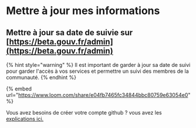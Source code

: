 # Mettre à jour mes informations

## Mettre à jour sa date de suivie sur [https://beta.gouv.fr/admin](https://beta.gouv.fr/admin)

{% hint style="warning" %}
Il est important de garder à jour sa date de suivi pour garder l'accès à vos services et permettre un suivi des membres de la communauté.
{% endhint %}

{% embed url="https://www.loom.com/share/e04fb7465fc34844bbc80759e63054e0" %}

Vous avez besoins de créer votre compte github ? vous avez les [explications ici.](github/)

